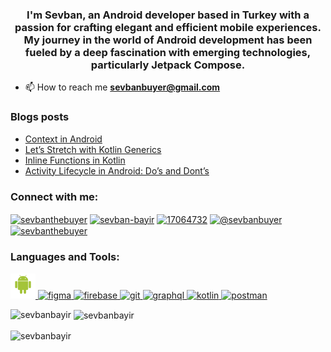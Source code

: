 
<h3 align="center">I'm Sevban, an Android developer based in Turkey with a passion for crafting elegant and efficient mobile experiences. My journey in the world of Android development has been fueled by a deep fascination with emerging technologies, particularly Jetpack Compose.</h3>

- 📫 How to reach me **sevbanbuyer@gmail.com**

### Blogs posts
<!-- BLOG-POST-LIST:START -->
- [Context in Android](https://medium.com/@sevbanbuyer/context-in-android-97eda93dc777?source=rss-9068688d7005------2)
- [Let’s Stretch with Kotlin Generics](https://medium.com/@sevbanbuyer/lets-stretch-with-kotlin-generics-d721dad9e012?source=rss-9068688d7005------2)
- [Inline Functions in Kotlin](https://medium.com/@sevbanbuyer/inline-functions-in-kotlin-f26dd324b770?source=rss-9068688d7005------2)
- [Activity Lifecycle in Android: Do’s and Dont’s](https://medium.com/@sevbanbuyer/activity-lifecycle-in-android-dos-and-dont-s-3881828febec?source=rss-9068688d7005------2)
<!-- BLOG-POST-LIST:END -->

<h3 align="left">Connect with me:</h3>
<p align="left">
<a href="https://twitter.com/sevbanthebuyer" target="blank"><img align="center" src="https://raw.githubusercontent.com/rahuldkjain/github-profile-readme-generator/master/src/images/icons/Social/twitter.svg" alt="sevbanthebuyer" height="30" width="40" /></a>
<a href="https://linkedin.com/in/sevban-bayir" target="blank"><img align="center" src="https://raw.githubusercontent.com/rahuldkjain/github-profile-readme-generator/master/src/images/icons/Social/linked-in-alt.svg" alt="sevban-bayir" height="30" width="40" /></a>
<a href="https://stackoverflow.com/users/17064732" target="blank"><img align="center" src="https://raw.githubusercontent.com/rahuldkjain/github-profile-readme-generator/master/src/images/icons/Social/stack-overflow.svg" alt="17064732" height="30" width="40" /></a>
<a href="https://medium.com/@sevbanbuyer" target="blank"><img align="center" src="https://raw.githubusercontent.com/rahuldkjain/github-profile-readme-generator/master/src/images/icons/Social/medium.svg" alt="@sevbanbuyer" height="30" width="40" /></a>
<a href="https://www.leetcode.com/sevbanthebuyer" target="blank"><img align="center" src="https://raw.githubusercontent.com/rahuldkjain/github-profile-readme-generator/master/src/images/icons/Social/leet-code.svg" alt="sevbanthebuyer" height="30" width="40" /></a>
</p>

<h3 align="left">Languages and Tools:</h3>
<p align="left"> <a href="https://developer.android.com" target="_blank" rel="noreferrer"> <img src="https://raw.githubusercontent.com/devicons/devicon/master/icons/android/android-original-wordmark.svg" alt="android" width="40" height="40"/> </a> <a href="https://www.figma.com/" target="_blank" rel="noreferrer"> <img src="https://www.vectorlogo.zone/logos/figma/figma-icon.svg" alt="figma" width="40" height="40"/> </a> <a href="https://firebase.google.com/" target="_blank" rel="noreferrer"> <img src="https://www.vectorlogo.zone/logos/firebase/firebase-icon.svg" alt="firebase" width="40" height="40"/> </a> <a href="https://git-scm.com/" target="_blank" rel="noreferrer"> <img src="https://www.vectorlogo.zone/logos/git-scm/git-scm-icon.svg" alt="git" width="40" height="40"/> </a> <a href="https://graphql.org" target="_blank" rel="noreferrer"> <img src="https://www.vectorlogo.zone/logos/graphql/graphql-icon.svg" alt="graphql" width="40" height="40"/> </a> <a href="https://kotlinlang.org" target="_blank" rel="noreferrer"> <img src="https://www.vectorlogo.zone/logos/kotlinlang/kotlinlang-icon.svg" alt="kotlin" width="40" height="40"/> </a> <a href="https://postman.com" target="_blank" rel="noreferrer"> <img src="https://www.vectorlogo.zone/logos/getpostman/getpostman-icon.svg" alt="postman" width="40" height="40"/> </a> </p>

<p><img align="left" src="https://github-readme-stats.vercel.app/api/top-langs?username=sevbanbayir&show_icons=true&locale=en&layout=compact" alt="sevbanbayir" /></p>

<p>&nbsp;<img align="center" src="https://github-readme-stats.vercel.app/api?username=sevbanbayir&show_icons=true&locale=en" alt="sevbanbayir" /></p>

<p><img align="center" src="https://github-readme-streak-stats.herokuapp.com/?user=sevbanbayir&" alt="sevbanbayir" /></p>
